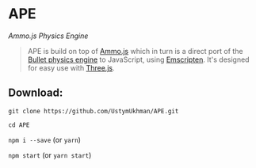 # APE #

*Ammo.js Physics Engine*

> APE is build on top of [Ammo.js](https://github.com/kripken/ammo.js) which in turn is a direct port of the [Bullet physics engine](https://pybullet.org/wordpress/) to JavaScript, using [Emscripten](https://emscripten.org/). It's designed for easy use with [Three.js](https://github.com/mrdoob/three.js/).

## Download: ##

``git clone https://github.com/UstymUkhman/APE.git``

``cd APE``

``npm i --save`` (or ``yarn``)

``npm start`` (or ``yarn start``)
